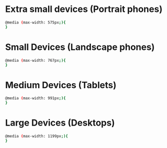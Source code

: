 
Extra small devices (Portrait phones)
======
```sh
@media (max-width: 575px;){
}
```


Small Devices (Landscape phones)
======
```sh
@media (max-width: 767px;){
}
```

Medium Devices (Tablets)
======
```sh
@media (max-width: 991px;){
}
```

Large Devices (Desktops)
======
```sh
@media (max-width: 1199px;){
}
```